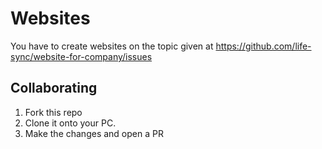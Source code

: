 # Websites
You have to create websites on the topic given at https://github.com/life-sync/website-for-company/issues
## Collaborating 
1. Fork this repo
2. Clone it onto your PC.
3. Make the changes and open a PR 

